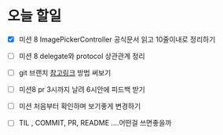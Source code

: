 # 오늘 할일

- [x] 미션 8 ImagePickerController 공식문서 읽고 10줄이내로 정리하기
- [ ] 미션 8 delegate와 protocol 상관관계 정리
- [ ] git 브랜치 [참고링크](https://github.com/Jinsujin/DOING/issues/18) 방법 써보기
- [ ] 미션8 pr 3시까지 날려 6시안에 피드백 받기
- [ ] 미션 처음부터 확인하며 보기좋게 변경하기

- [ ] TIL , COMMIT, PR, README ....어떤걸 쓰면좋을까